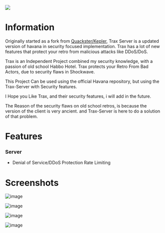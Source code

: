 ![](https://i.imgur.com/alAG9uW.png)

# Information

Originally started as a fork from [Quackster/Kepler](https://github.com/Quackster/Kepler),
Trax Server is a updated version of havana in security focused implementation.
Trax has a lot of new features that protect your retro from malicious attacks like DDoS/DoS.


Trax is an Independent Project combined my security knowledge, with a passion of old school Habbo Hotel.
Trax protects your Retro From Bad Actors, due to security flaws in Shockwave.

This Project Can be used using the official Havana repository, but using the Trax-Server with Security features.

I Hope you Like Trax, and their security features, i will add in the future.

The Reason of the security flaws on old school retros, is because the version of the client is very ancient. and Trax-Server is here to do a solution of that problem.

# Features

### Server

- Denial of Service/DDoS Protection Rate Limiting

# Screenshots

![image](https://user-images.githubusercontent.com/1328523/188254181-edc73039-bef7-4dc8-af0b-46541cec9b4c.png)

![image](https://user-images.githubusercontent.com/1328523/188254211-c9f9bf21-4c60-444f-b3b6-a8713c72d9b0.png)

![image](https://user-images.githubusercontent.com/1328523/188254197-30a5b3d3-7854-403c-a863-508c2300a086.png)

![image](https://user-images.githubusercontent.com/1328523/188258240-185c1233-0178-4ace-a9af-b3a22077e32d.png)
